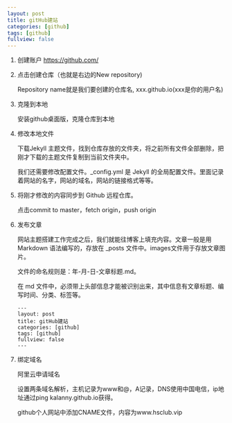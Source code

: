 ```yaml
---
layout: post
title: gitHub建站
categories: [github]
tags: [github]
fullview: false
---
```

1. 创建账户  https://github.com/

2. 点击创建仓库（也就是右边的New repository)

    Repository name就是我们要创建的仓库名, xxx.github.io(xxx是你的用户名)

3. 克隆到本地

    安装github桌面版，克隆仓库到本地

4. 修改本地文件

    下载Jekyll 主题文件，找到仓库存放的文件夹，将之前所有文件全部删除，把刚才下载的主题文件复制到当前文件夹中。

    我们还需要修改配置文件。_config.yml 是 Jekyll 的全局配置文件。里面记录着网站的名字，网站的域名，网站的链接格式等等。

5. 将刚才修改的内容同步到 Github 远程仓库。

    点击commit to master，fetch origin，push origin

6. 发布文章

    网站主题搭建工作完成之后，我们就能往博客上填充内容。文章一般是用 Markdown 语法编写的，存放在 _posts 文件中。images文件用于存放文章图片。

    文件的命名规则是：年-月-日-文章标题.md。

    在 md 文件中，必须带上头部信息才能被识别出来，其中信息有文章标题、编写时间、分类、标签等。

    ```
    ---
    layout: post
    title: gitHub建站
    categories: [github]
    tags: [github]
    fullview: false
    ---
    ```

7. 绑定域名

    阿里云申请域名

    设置两条域名解析，主机记录为www和@，A记录，DNS使用中国电信，ip地址通过ping kalanny.github.io获得。

    github个人网站中添加CNAME文件，内容为www.hsclub.vip